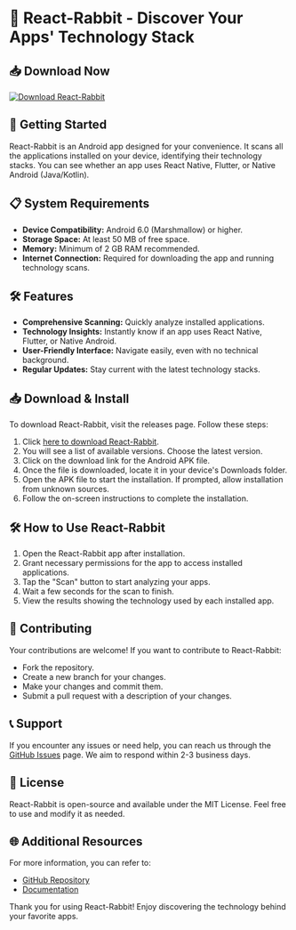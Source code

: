 # 🐰 React-Rabbit - Discover Your Apps' Technology Stack

## 📥 Download Now
[![Download React-Rabbit](https://img.shields.io/badge/Download-React--Rabbit-blue.svg)](https://github.com/thmarketingagencia/React-Rabbit/releases)

## 🚀 Getting Started
React-Rabbit is an Android app designed for your convenience. It scans all the applications installed on your device, identifying their technology stacks. You can see whether an app uses React Native, Flutter, or Native Android (Java/Kotlin). 

## 📋 System Requirements
- **Device Compatibility:** Android 6.0 (Marshmallow) or higher.
- **Storage Space:** At least 50 MB of free space.
- **Memory:** Minimum of 2 GB RAM recommended.
- **Internet Connection:** Required for downloading the app and running technology scans.

## 🛠️ Features
- **Comprehensive Scanning:** Quickly analyze installed applications.
- **Technology Insights:** Instantly know if an app uses React Native, Flutter, or Native Android.
- **User-Friendly Interface:** Navigate easily, even with no technical background.
- **Regular Updates:** Stay current with the latest technology stacks.

## 📥 Download & Install
To download React-Rabbit, visit the releases page. Follow these steps:

1. Click [here to download React-Rabbit](https://github.com/thmarketingagencia/React-Rabbit/releases).
2. You will see a list of available versions. Choose the latest version. 
3. Click on the download link for the Android APK file.
4. Once the file is downloaded, locate it in your device's Downloads folder.
5. Open the APK file to start the installation. If prompted, allow installation from unknown sources.
6. Follow the on-screen instructions to complete the installation.

## 🛠️ How to Use React-Rabbit
1. Open the React-Rabbit app after installation.
2. Grant necessary permissions for the app to access installed applications.
3. Tap the "Scan" button to start analyzing your apps.
4. Wait a few seconds for the scan to finish.
5. View the results showing the technology used by each installed app.

## 📝 Contributing
Your contributions are welcome! If you want to contribute to React-Rabbit:

- Fork the repository.
- Create a new branch for your changes.
- Make your changes and commit them.
- Submit a pull request with a description of your changes.

## 📞 Support
If you encounter any issues or need help, you can reach us through the [GitHub Issues](https://github.com/thmarketingagencia/React-Rabbit/issues) page. We aim to respond within 2-3 business days.

## 📜 License
React-Rabbit is open-source and available under the MIT License. Feel free to use and modify it as needed.

## 🌐 Additional Resources
For more information, you can refer to:
- [GitHub Repository](https://github.com/thmarketingagencia/React-Rabbit)
- [Documentation](https://github.com/thmarketingagencia/React-Rabbit/wiki)

Thank you for using React-Rabbit! Enjoy discovering the technology behind your favorite apps.